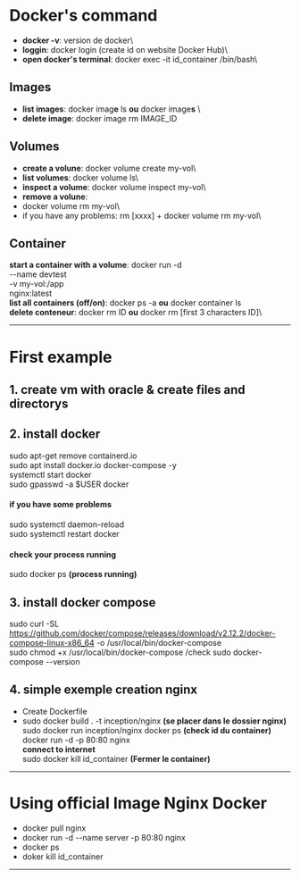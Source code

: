# Docker's command
 - **docker -v**: version de docker\
 - **loggin**: docker login (create id on website Docker Hub)\
 - **open  docker's terminal**: docker exec -it id_container /bin/bash\

 ## Images
 - **list images**: docker imag**e** ls **ou** docker image**s** \
 - **delete image**: docker image rm IMAGE_ID
 
 ## Volumes
 - **create a volune**: docker volume create my-vol\
 - **list volumes**: docker volume ls\
 - **inspect a volume**: docker volume inspect my-vol\
 - **remove a volune**:
 - docker volume rm my-vol\
 - if you have any problems: rm [xxxx] + docker volume rm my-vol\

 ## Container
 **start a container with a volume**: docker run -d \
  --name devtest \
  -v my-vol:/app \
  nginx:latest \
 **list all containers (off/on)**: docker ps -a **ou** docker container ls\
 **delete conteneur**: docker rm ID **ou** docker rm [first 3 characters ID]\

---

# First example

## 1. create vm with oracle & create files and directorys
## 2. install docker
sudo apt-get remove containerd.io\
sudo apt install docker.io docker-compose -y\
systemctl start docker\
sudo gpasswd -a $USER docker
#### if you have some problems
sudo systemctl daemon-reload\
sudo systemctl restart docker
#### check your process running
sudo docker ps **(process running)**

## 3. install docker compose
sudo curl -SL https://github.com/docker/compose/releases/download/v2.12.2/docker-compose-linux-x86_64 -o /usr/local/bin/docker-compose\
sudo chmod +x /usr/local/bin/docker-compose
/check
sudo docker-compose --version

## 4. simple exemple creation nginx
- Create Dockerfile
- sudo docker build . -t inception/nginx **(se placer dans le dossier nginx)**\
sudo docker run inception/nginx
docker ps **(check id du container)**\
docker run -d -p 80:80 nginx\
**connect to internet** \
sudo docker kill id_container  **(Fermer le container)**

---

# Using official Image Nginx Docker
- docker pull nginx
- docker run -d --name server -p 80:80 nginx
- docker ps
- doker kill id_container


---


